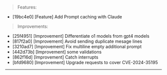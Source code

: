 > Features:
- [19bc4e0] [Feature] Add Prompt caching with Claude

> Improvements:
- [25f4951] [Improvement] Differentiate o1 models from gpt4 models
- [817f2a0] [Improvement] Avoid sending duplicate mesage lines
- [3210ad7] [Improvement] Fix multiline empty additional prompt
- [442d73b] [Improvement] some validations
- [862f16d] [Improvement] Catch interrupts
- [bfd9680] [Improvement] Upgrade requests to cover CVE-2024-35195


---
